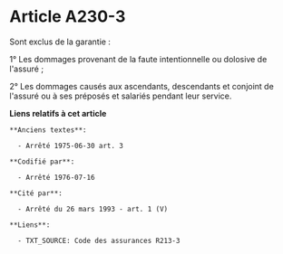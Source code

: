 # Article A230-3

Sont exclus de la garantie :

1° Les dommages provenant de la faute intentionnelle ou dolosive de l'assuré ;

2° Les dommages causés aux ascendants, descendants et conjoint de l'assuré ou à ses préposés et salariés pendant leur
service.

**Liens relatifs à cet article**

	**Anciens textes**:

	  - Arrêté 1975-06-30 art. 3

	**Codifié par**:

	  - Arrêté 1976-07-16

	**Cité par**:

	  - Arrêté du 26 mars 1993 - art. 1 (V)

	**Liens**:

	  - TXT_SOURCE: Code des assurances R213-3

